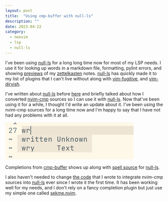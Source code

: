 ```yaml
---
layout: post
title:  "Using cmp-buffer with null-ls"
description: ""
date: 2023-04-22
category:
  - neovim
  - lsp
  - null-ls
---
```


I've been using [null-ls](https://github.com/jose-elias-alvarez/null-ls.nvim) for a long long time
now for most of my LSP needs. I use it for looking up words in a markdown file, formatting, pylint
errors, and showing [previews](https://github.com/Furkanzmc/zettelkasten.nvim/wiki#help-keywordprg)
of my [zettelkasten](https://github.com/Furkanzmc/zettelkasten.nvim) notes.
[null-ls](https://github.com/jose-elias-alvarez/null-ls.nvim) has quickly made it to my list of
plugins that I can't live without along with [vim-fugitive](https://github.com/tpope/vim-fugitive),
and [vim-dirvish](https://github.com/justinmk/vim-dirvish).

I've written about [null-ls](https://github.com/jose-elias-alvarez/null-ls.nvim) before
[here](https://zmc.space/unified-theory-of-completion.html) and briefly talked about how I
converted [nvim-cmp](https://github.com/hrsh7th/nvim-cmp) sources so I can use it with
[null-ls](https://github.com/jose-elias-alvarez/null-ls.nvim). Now that've been using it for a
while, I thought I'd write an update about it. I've been using the nvim-cmp sources for a long time
now and I'm happy to say that I have not had any problems with it at all.

![cmp-buffer-preview](/assets/images/2023-04-22-using-cmp-with-null-ls/cmp-buffer-preview.png)

Completions from [cmp-buffer](https://github.com/hrsh7th/cmp-buffer) shows up along with [spell
source](https://github.com/Furkanzmc/dotfiles/blob/master/vim/lua/vimrc/lsp.lua#L520) for
[null-ls](https://github.com/jose-elias-alvarez/null-ls.nvim).

I also haven't needed to change [the
code](https://github.com/Furkanzmc/dotfiles/blob/master/vim/lua/vimrc/lsp.lua#L182) that I wrote to
integrate nvim-cmp sources into [null-ls](https://github.com/jose-elias-alvarez/null-ls.nvim) ever
since I wrote it the first time. It has been working well for my needs, and I don't rely on a fancy
completion plugin but just use my simple one called
[sekme.nvim](https://github.com/Furkanzmc/sekme.nvim).

